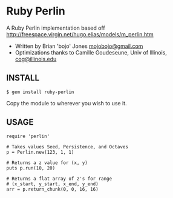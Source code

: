 # Ruby Perlin

A Ruby Perlin implementation based off
<http://freespace.virgin.net/hugo.elias/models/m_perlin.htm>

- Written by Brian 'bojo' Jones <mojobojo@gmail.com>
- Optimizations thanks to Camille Goudeseune, Univ of Illinois, <cog@illinois.edu>

## INSTALL

    $ gem install ruby-perlin

Copy the module to wherever you wish to use it.

## USAGE

    require 'perlin'

    # Takes values Seed, Persistence, and Octaves
    p = Perlin.new(123, 1, 1)

    # Returns a z value for (x, y)
    puts p.run(10, 20)

    # Returns a flat array of z's for range
    # (x_start, y_start, x_end, y_end)
    arr = p.return_chunk(0, 0, 16, 16)
